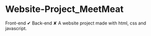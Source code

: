 # Website-Project_MeetMeat

Front-end ✔ Back-end ✘
A website project made with html, css and javascript.


